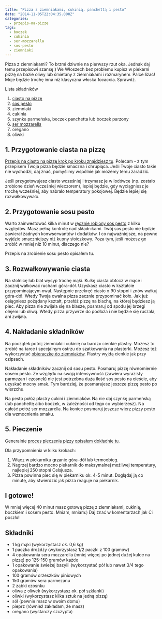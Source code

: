 ```yaml
---
title: "Pizza z ziemniakami, cukinią, panchettą i pesto"
date: "2014-11-05T22:04:35.000Z"
categories: 
  - przepis-na-pizze
tags: 
  - boczek
  - cukinia
  - ser-mozzarella
  - sos-pesto
  - ziemniaki
---
```


Pizza z ziemniakami? To brzmi dziwnie na pierwszy rzut oka. Jednak daj temu przepisowi szansę:) We Włoszech bez problemu kupisz w piekarni pizzę na bazie oliwy lub śmietany z ziemniakami i rozmarynem. Palce lizać! Moje będzie trochę inna niż klasyczna włoska focaccia. Sprawdź.

Lista składników

1. <a title="Przepis na ciasto na pizzę" href="/przepis-na-ciasto-na-pizze/">ciasto na pizzę</a>
2. <a title="Sos pesto – jak zrobić domowy sos pesto – sprawdź przepis" href="/sos-pesto-jak-zrobic-domowy-sos-pesto-sprawdz-przepis/">sos pesto</a>
3. ziemniaki
4. cukinia
5. szynka parmeńska, boczek panchetta lub boczek parzony
6. <a title="Jaki ser wybrać do pizzy?" href="/jaki-ser-wybrac-do-pizzy/">ser mozzarella</a>
7. oregano
8. oliwki

## 1\. Przygotowanie ciasta na pizzę

<a title="Przepis na ciasto na pizzę" href="/przepis-na-ciasto-na-pizze/">Przepis na ciasto na pizzę krok po kroku znajdziesz tu</a>. Polecam - z tym przepisem Twoja pizza będzie smaczna i chrupiąca. Jeśli Twoje ciasto takie nie wychodzi, daj znać, pomyślimy wspólnie jak możemy temu zaradzić.

Jeśli przygotowujesz ciasto wcześniej i trzymasz je w lodówce (np. zostało zrobione dzień wcześniej wieczorem), lepiej będzie, gdy wyciągniesz je trochę wcześniej, aby nabrało temperatury pokojowej. Będzie lepiej się rozwałkowywało.

## 2\. Przygotowanie sosu pesto

Warto zainwestować kilka minut w <a title="Sos pesto – jak zrobić domowy sos pesto – sprawdź przepis" href="/sos-pesto-jak-zrobic-domowy-sos-pesto-sprawdz-przepis/">ręcznie robiony sos pesto</a> z kilku względów. Masz pełną kontrolę nad składnikami. Twój sos pesto nie będzie zawierał żadnych konwserwantów i dodatków. I co najważniejsze, na pewno wyjdzie smaczniejszy niż kupny słoiczkowy. Poza tym, jeśli możesz go zrobić w mniej niż 10 minut, dlaczego nie?

Przepis na zrobienie sosu pesto opisałem tu.

## 3\. Rozwałkowywanie ciasta

Na stolnicę lub blat wysyp trochę mąki. Kulkę ciasta obtocz w mące i zacznij wałkować ruchami góra-dół. Uzyskasz ciasto w kształcie przypominającym owal. Następnie przekręć ciasto o 90 stopni i znów wałkuj góra-dół. Wtedy Twoja owalna pizza zacznie przypominać koło. Jak już osiągniesz pożądany kształt, przełóż pizzę na blachę, na której będziesz ją piec. Aby pizza nie zwijała się na blasze, posmaruj od spodu jej brzegi olejem lub oliwą. Wtedy pizza przywrze do podłoża i nie będzie się ruszała, ani zwijała.

## 4\. Nakładanie składników

Na początek potnij ziemniaki i cukinię na bardzo cienkie plastry. Możesz to zrobić na tarce i specjalnym ostrzu do szatkowania na plasterki. Możesz też wykorzystać [obieraczkę do ziemniaków](http://www.ceneo.pl/12283990#cid=7705&pid=5958). Plastry wyjdą cienkie jak przy czipsach.

Nakładanie składników zacznij od sosu pesto. Posmaruj pizzę równomiernie sosem pesto. Ze względu na swoją intensywność (zawiera wyrazisty parmezan i czosnek) nie jest potrzebna duża ilość sos pesto na cieście, aby uzyskać mocny smak. Tym bardziej, że posmarujesz jeszcze pizzę pesto po wierzchu.

Na pesto połóż plastry cukini i ziemniaków. Na nie daj szynkę parmeńską (lub panchettę albo boczek, w zależności od tego co wybierzesz). Na całość połóż ser mozzarella. Na koniec posmaruj jeszcze wierz pizzy pesto dla wzmocnienia smaku.

## 5\. Pieczenie

Generalnie <a title="Pieczenie pizzy" href="/pieczenie-pizzy/">proces pieczenia pizzy opisałem dokładnie tu</a>.

Dla przypomnienia w kilku krokach:

1. Włącz w piekarniku grzanie góra-dół lub termoobieg.
2. Nagrzej bardzo mocno piekarnik do maksymalnej możliwej temperatury, najlepiej 250 stopni Celsjusza.
3. Pizza powinna piec się w piekarniku ok. 4-5 minut. Doglądaj ją co minutę, aby stwierdzić jak pizza reaguje na piekarnik.

## I gotowe!

W mniej więcej 40 minut masz gotową pizzę z ziemniakami, cukinią, boczkiem i sosem pesto. Mniam, mniam:) Daj znać w komentarzach jak Ci poszło!

## Składniki

- 1 kg mąki (wykorzystasz ok. 0,6 kg)
- 1 paczka drożdży (wykorzystasz 1/2 paczki z 100 gramów)
- 4 opakowania sera mozzarella (mniej więcej po jednej dużej kulce na pizzę) po 125-150 gramów każde
- 1 opakowanie świeżej bazylii (wykorzystać pół lub nawet 3/4 tego opakowania)
- 100 gramów orzeszków piniowych
- 150 gramów sera parmezanu
- 2 ząbki czosnku
- oliwa z oliwek (wykorzystasz ok. pół szklanki)
- oliwki (wykorzystasz kilka sztuk na jedną pizzę)
- sól (pewnie masz w swoim domu)
- pieprz (również zakładam, że masz)
- oregano (wystarczy szczypta)
